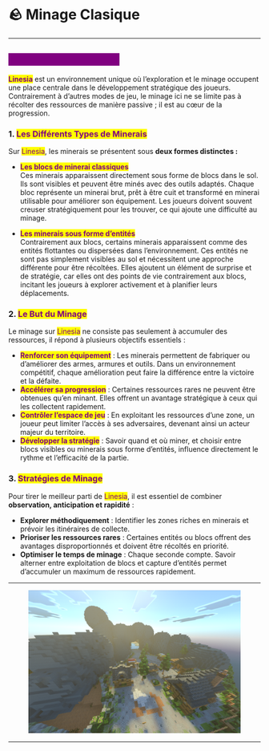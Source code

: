 # 🪨 Minage Clasique

***

## <mark style="color:purple;background-color:purple;">Le Minage sur Linesia</mark>

<mark style="color:purple;">**Linesia**</mark> est un environnement unique où l’exploration et le minage occupent une place centrale dans le développement stratégique des joueurs. Contrairement à d’autres modes de jeu, le minage ici ne se limite pas à récolter des ressources de manière passive ; il est au cœur de la progression.

### 1. <mark style="color:purple;">Les Différents Types de Minerais</mark>

Sur <mark style="color:purple;">Linesia</mark>, les minerais se présentent sous **deux formes distinctes :**&#x20;



* <mark style="color:purple;">**Les blocs de minerai classiques**</mark>\
  Ces minerais apparaissent directement sous forme de blocs dans le sol. Ils sont visibles et peuvent être minés avec des outils adaptés. Chaque bloc représente un minerai brut, prêt à être cuit et transformé en minerai utilisable pour améliorer son équipement. Les joueurs doivent souvent creuser stratégiquement pour les trouver, ce qui ajoute une difficulté au minage.



* <mark style="color:purple;">**Les minerais sous forme d’entités**</mark>\
  Contrairement aux blocs, certains minerais apparaissent comme des entités flottantes ou dispersées dans l’environnement. Ces entités ne sont pas simplement visibles au sol et nécessitent une approche différente pour être récoltées. Elles ajoutent un élément de surprise et de stratégie, car elles ont des points de vie contrairement aux blocs, incitant les joueurs à explorer activement et à planifier leurs déplacements.

### 2. <mark style="color:purple;">Le But du Minage</mark>

Le minage sur <mark style="color:purple;">Linesia</mark> ne consiste pas seulement à accumuler des ressources, il répond à plusieurs objectifs essentiels :

* <mark style="color:purple;">**Renforcer son équipement**</mark> : Les minerais permettent de fabriquer ou d’améliorer des armes, armures et outils. Dans un environnement compétitif, chaque amélioration peut faire la différence entre la victoire et la défaite.
* <mark style="color:purple;">**Accélérer sa progression**</mark> : Certaines ressources rares ne peuvent être obtenues qu’en minant. Elles offrent un avantage stratégique à ceux qui les collectent rapidement.
* <mark style="color:purple;">**Contrôler l’espace de jeu**</mark> : En exploitant les ressources d’une zone, un joueur peut limiter l’accès à ses adversaires, devenant ainsi un acteur majeur du territoire.
* <mark style="color:purple;">**Développer la stratégie**</mark> : Savoir quand et où miner, et choisir entre blocs visibles ou minerais sous forme d’entités, influence directement le rythme et l’efficacité de la partie.

### 3. <mark style="color:purple;">Stratégies de Minage</mark>

Pour tirer le meilleur parti de <mark style="color:purple;">Linesia</mark>, il est essentiel de combiner **observation, anticipation et rapidité** :

* **Explorer méthodiquement** : Identifier les zones riches en minerais et prévoir les itinéraires de collecte.
* **Prioriser les ressources rares** : Certaines entités ou blocs offrent des avantages disproportionnés et doivent être récoltés en priorité.
* **Optimiser le temps de minage** : Chaque seconde compte. Savoir alterner entre exploitation de blocs et capture d’entités permet d’accumuler un maximum de ressources rapidement.

***

<figure><img src="../../.gitbook/assets/MedalTVMinecraftBedrock20250928173826.png" alt=""><figcaption></figcaption></figure>

***
